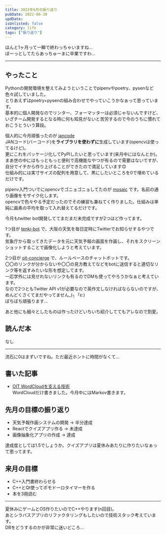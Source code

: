 ```yaml
---
title: 2022年6月の振り返り
pubDate: 2022-06-30
updDate: 
isUnlisted: false
category: life
tags: ["振り返り"]
---
```


ほんと1ヶ月って一瞬で終わっちゃいますね…  
ぼーっとしてたらあっちゅーまに卒業ですわ…  

---

## やったこと

Pythonの開発環境を整えてみようということでpipenvやpoetry、pysenなど色々試していました。  
とりあえずはpoetry+pysenの組み合わせでやっていこうかなぁって思っています。  
基本的に個人開発なのでリンター、フォーマッターは必須じゃないんですけど、いざチーム開発するとなる時に何も知見がないと苦労するので今のうちに慣れておこうとういう算段。  

個人的に今月頑張ったのが
[jancode](https://github.com/yashikota/jancode)  
JANコード(バーコード)を**ライブラリを使わずに**生成しています(opencvは使ってるけど)。  
更にこれをパッケージ化してPyPIしたいと思っています(来月中にはなんとか)。  
まあ世の中にはもっともっと便利で高機能なやつが有るので需要はないですが、自分でイチから作り上げることができたので満足しています😊  
仕組み的には実寸サイズの配列を用意して、黒にしたいところを0で埋めているだけです。  

pipenv入門ついでにopencvでゴニョゴニョしてたのが
[mosaic](https://github.com/yashikota/mosaic)
です。名前の通り画像をモザイク化します。  
opencvで色々やる予定だったのでその練習も兼ねてく作りました。仕組みは単純に画素の平均を取って入れ替えてるだけです。  

今月もtwitter bot開発しててまだまだ未完成ですが2つほど作ってます。  

1つ目が
[tenki-bot](https://github.com/yashikota/tenki-bot)
で、大阪の天気を毎日定時にTwitterでお知らせするやつです。  
気象庁から取ってきたデータを元に天気予報の画面を作画し、それをスクリーンショットすることで画像化しようと考えています。  

2つ目が
[oit-concierge](https://github.com/yashikota/oit-concierge)
で、ルールベースのチャットボットです。  
〇〇のリンクが分からないや〇〇の見方教えてなどをbotに送信すると適切なリンク等を返すみたいな形を想定してます。  
一応学外には見せれないリンクも有るのでDMも使ってやろうかなぁと考えています。  
なので2つともTwitter API v1が必要なので英作文しなければならないのですが、めんどくさくてまだやってません_(┐「ε:)  
ぼちぼち頑張ります…  

あと他にも細々としたものは作ったけどいちいち紹介しててもアレなので割愛。  

## 読んだ本

なし  

---

流石に0はまずいですね。ただ最近ホントに時間がなくて…  

## 書いた記事

- [OIT WordCloudを支える技術](https://yashikota.com/blog/oit-wc)  
WordCloudだけ書きました。今月中にはMarkov書きます。  

## 先月の目標の振り返り

- 天気予報作画システムの開発
  → 半分達成
- Reactでクイズアプリ作る
  → 未達成
- 画像抽象化アプリの作成
  → 達成

達成度としては1.5でしょうか。クイズアプリは夏休みあたりに作りたいなぁって思ってます。  

## 来月の目標

- C++入門書終わらせる
- C++とQt使ってポモドーロタイマーを作る
- 本を3冊読む

---

夏休みにゲームとOS作りたいのでC++やります(n回目)。  
あとシラバスアプリのリファクタリングもしたいので技術スタック考えています。  
DBをどうするのかが非常に迷いどころ…
